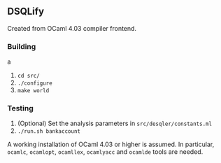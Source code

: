## DSQLify ##

Created from OCaml 4.03 compiler frontend. 

### Building ###
a

1. `cd src/`
2. `./configure`
2. `make world`

### Testing ###
1. (Optional) Set the analysis parameters in `src/desqler/constants.ml`
2. `./run.sh bankaccount`

A working installation of OCaml 4.03 or higher is assumed. In
particular, `ocamlc`, `ocamlopt`, `ocamllex`, `ocamlyacc` and
`ocamlde` tools are needed.


